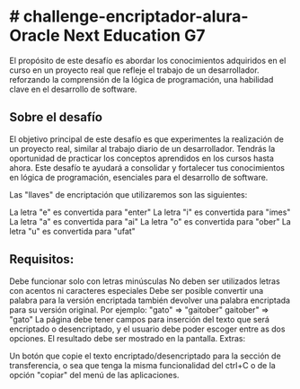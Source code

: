 <h1># challenge-encriptador-alura- Oracle Next Education G7 </h1>
El propósito de este desafío es abordar los conocimientos adquiridos en el curso en un proyecto real que refleje el trabajo de un desarrollador. 
reforzando la comprensión de la lógica de programación, una habilidad clave en el desarrollo de software.
<h2>Sobre el desafío</h2>
El objetivo principal de este desafío es que experimentes la realización de un proyecto real, similar al trabajo diario de un desarrollador. Tendrás la oportunidad de practicar los conceptos aprendidos en los cursos hasta ahora. Este desafío te ayudará a consolidar y fortalecer tus conocimientos en lógica de programación, esenciales para el desarrollo de software.

Las "llaves" de encriptación que utilizaremos son las siguientes:

La letra "e" es convertida para "enter"
La letra "i" es convertida para "imes"
La letra "a" es convertida para "ai"
La letra "o" es convertida para "ober"
La letra "u" es convertida para "ufat"
<h2> Requisitos: </h2>

Debe funcionar solo con letras minúsculas
No deben ser utilizados letras con acentos ni caracteres especiales
Debe ser posible convertir una palabra para la versión encriptada también devolver una palabra encriptada para su versión original.
Por ejemplo: "gato" => "gaitober" gaitober" => "gato"
La página debe tener campos para inserción del texto que será encriptado o desencriptado, y el usuario debe poder escoger entre as dos opciones. El resultado debe ser mostrado en la pantalla.
Extras:

Un botón que copie el texto encriptado/desencriptado para la sección de transferencia, o sea que tenga la misma funcionalidad del ctrl+C o de la opción "copiar" del menú de las aplicaciones.
